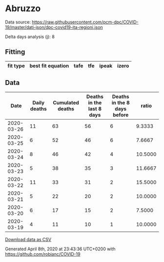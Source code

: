 # Abruzzo

Data source: https://raw.githubusercontent.com/pcm-dpc/COVID-19/master/dati-json/dpc-covid19-ita-regioni.json

Delta days analysis (j): 8

## Fitting 
|fit type|best fit equation|tafe|tfe|ipeak|izero|
|-------|-----|--------|------|---|---|

## Data
|Date|Daily deaths|Cumulated deaths|Deaths in the last 8 days|Deaths in the 8 days before|ratio|
|----|----------|-----------|-------|--------------------|-----|
|2020-03-26|11|63|56|6|9.3333|
|2020-03-25|6|52|46|6|7.6667|
|2020-03-24|8|46|42|4|10.5000|
|2020-03-23|5|38|35|3|11.6667|
|2020-03-22|11|33|31|2|15.5000|
|2020-03-21|5|22|20|2|10.0000|
|2020-03-20|6|17|15|2|7.5000|
|2020-03-19|4|11|10|1|10.0000|

[Download data as CSV](COVID-19_abruzzo_j8_2020-03-26.csv)

Generated April 8th, 2020 at 23:43:36 UTC+0200 with https://github.com/robianc/COVID-19
